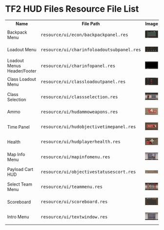 # TF2 HUD Files Resource File List

<table>
	<tr>
		<th>Name</th>
		<th>File Path</th>
		<th>Image</th>
	</td>
	<tr>
		<td>Backpack Menu</td>
		<td>
			<pre>resource/ui/econ/backpackpanel.res</pre>
		</td>
		<td>
			<img src="images/resource/ui/econ/backpackpanel.jpg" width="250">
		</td>
	</tr>
	<tr>
		<td>Loadout Menu</td>
		<td>
			<pre>resource/ui/charinfoloadoutsubpanel.res</pre>
		</td>
		<td>
			<img src="images/resource/ui/charinfoloadoutsubpanel.jpg" width="250">
		</td>
	</tr>
	<tr>
		<td>Loadout Menus Header/Footer</td>
		<td>
			<pre>resource/ui/charinfopanel.res</pre>
		</td>
		<td>
			<img src="images/resource/ui/charinfopanel.jpg" width="250">
		</td>
	</tr>
	<tr>
		<td>Class Loadout Menu</td>
		<td>
			<pre>resource/ui/classloadoutpanel.res</pre>
		</td>
		<td>
			<img src="images/resource/ui/classloadoutpanel.jpg" width="250">
		</td>
	</tr>
	<tr>
		<td>Class Selection</td>
		<td>
			<pre>resource/ui/classselection.res</pre>
		</td>
		<td>
			<img src="images/resource/ui/classselection.jpg" width="250">
		</td>
	</tr>
	<tr>
		<td>Ammo</td>
		<td>
			<pre>resource/ui/hudammoweapons.res</pre>
		</td>
		<td>
			<img src="images/resource/ui/hudammoweapons.jpg" width="250">
		</td>
	</tr>
	<tr>
		<td>Time Panel</td>
		<td>
			<pre>resource/ui/hudobjectivetimepanel.res</pre>
		</td>
		<td>
			<img src="images/resource/ui/hudobjectivetimepanel.jpg" width="250">
		</td>
	</tr>
	<tr>
		<td>Health</td>
		<td>
			<pre>resource/ui/hudplayerhealth.res</pre>
		</td>
		<td>
			<img src="images/resource/ui/hudplayerhealth.jpg" width="250">
		</td>
	</tr>
	<tr>
		<td>Map Info Menu</td>
		<td>
			<pre>resource/ui/mapinfomenu.res</pre>
		</td>
		<td>
			<img src="images/resource/ui/mapinfomenu.jpg" width="250">
		</td>
	</tr>
	<tr>
		<td>Payload Cart HUD</td>
		<td>
			<pre>resource/ui/objectivestatusescort.res</pre>
		</td>
		<td>
			<img src="images/resource/ui/objectivestatusescort.jpg" width="250">
		</td>
	</tr>
	<tr>
		<td>Select Team Menu</td>
		<td>
			<pre>resource/ui/teammenu.res</pre>
		</td>
		<td>
			<img src="images/resource/ui/teammenu.jpg" width="250">
		</td>
	</tr>
	<tr>
		<td>Scoreboard</td>
		<td>
			<pre>resource/ui/scoreboard.res</pre>
		</td>
		<td>
			<img src="images/resource/ui/scoreboard.jpg" width="250">
		</td>
	</tr>
	<tr>
		<td>Intro Menu</td>
		<td>
			<pre>resource/ui/textwindow.res</pre>
		</td>
		<td>
			<img src="images/resource/ui/textwindow.jpg" width="250">
		</td>
	</tr>
</table>